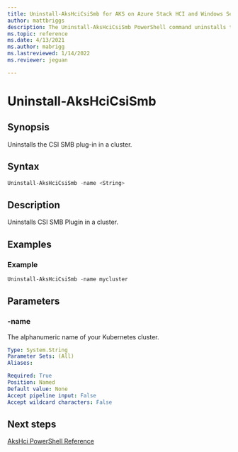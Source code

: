 ```yaml
---
title: Uninstall-AksHciCsiSmb for AKS on Azure Stack HCI and Windows Server
author: mattbriggs
description: The Uninstall-AksHciCsiSmb PowerShell command uninstalls the CSI SMB plug-in in a cluster.
ms.topic: reference
ms.date: 4/13/2021
ms.author: mabrigg 
ms.lastreviewed: 1/14/2022
ms.reviewer: jeguan

---
```


# Uninstall-AksHciCsiSmb

## Synopsis
Uninstalls the CSI SMB plug-in in a cluster.

## Syntax

```powershell
Uninstall-AksHciCsiSmb -name <String>                       
```

## Description
Uninstalls CSI SMB Plugin in a cluster.

## Examples

### Example

```PowerShell
Uninstall-AksHciCsiSmb -name mycluster
```

## Parameters

### -name
The alphanumeric name of your Kubernetes cluster.

```yaml
Type: System.String
Parameter Sets: (All)
Aliases:

Required: True
Position: Named
Default value: None
Accept pipeline input: False
Accept wildcard characters: False
```


## Next steps

[AksHci PowerShell Reference](index.md)